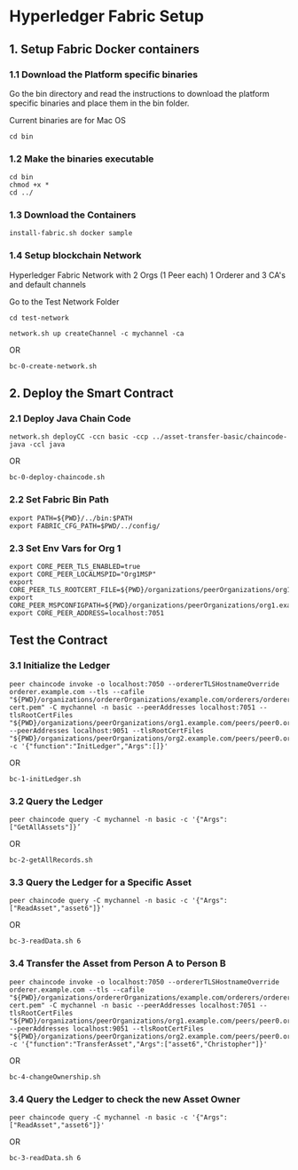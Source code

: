 # Hyperledger Fabric Setup


## 1. Setup Fabric Docker containers

### 1.1 Download the Platform specific binaries

Go the bin directory and read the instructions to download the platform specific binaries and place them in the bin folder.

Current binaries are for Mac OS

```shell
cd bin
```

### 1.2 Make the binaries executable
```shell
cd bin
chmod +x *
cd ../
```

### 1.3 Download the Containers

```shell
install-fabric.sh docker sample
```

### 1.4 Setup blockchain Network 

Hyperledger Fabric Network with 2 Orgs (1 Peer each) 1 Orderer and 3 CA's and default channels

Go to the Test Network Folder
```shell
cd test-network
```

```shell
network.sh up createChannel -c mychannel -ca
```
OR
```shell
bc-0-create-network.sh
```

## 2. Deploy the Smart Contract

### 2.1 Deploy Java Chain Code

```shell
network.sh deployCC -ccn basic -ccp ../asset-transfer-basic/chaincode-java -ccl java
```
OR
```shell
bc-0-deploy-chaincode.sh
```


### 2.2 Set Fabric Bin Path

```shell
export PATH=${PWD}/../bin:$PATH
export FABRIC_CFG_PATH=$PWD/../config/
```

### 2.3 Set Env Vars for Org 1

```shell
export CORE_PEER_TLS_ENABLED=true
export CORE_PEER_LOCALMSPID="Org1MSP"
export CORE_PEER_TLS_ROOTCERT_FILE=${PWD}/organizations/peerOrganizations/org1.example.com/peers/peer0.org1.example.com/tls/ca.crt
export CORE_PEER_MSPCONFIGPATH=${PWD}/organizations/peerOrganizations/org1.example.com/users/Admin@org1.example.com/msp
export CORE_PEER_ADDRESS=localhost:7051
```

## Test the Contract

### 3.1 Initialize the Ledger 

```shell
peer chaincode invoke -o localhost:7050 --ordererTLSHostnameOverride orderer.example.com --tls --cafile "${PWD}/organizations/ordererOrganizations/example.com/orderers/orderer.example.com/msp/tlscacerts/tlsca.example.com-cert.pem" -C mychannel -n basic --peerAddresses localhost:7051 --tlsRootCertFiles "${PWD}/organizations/peerOrganizations/org1.example.com/peers/peer0.org1.example.com/tls/ca.crt" --peerAddresses localhost:9051 --tlsRootCertFiles "${PWD}/organizations/peerOrganizations/org2.example.com/peers/peer0.org2.example.com/tls/ca.crt" -c '{"function":"InitLedger","Args":[]}' 
```
OR
```shell
bc-1-initLedger.sh
```


### 3.2 Query the Ledger 

```shell
peer chaincode query -C mychannel -n basic -c '{"Args":["GetAllAssets"]}’
```
OR
```shell
bc-2-getAllRecords.sh
```


### 3.3 Query the Ledger for a Specific Asset 

```shell
peer chaincode query -C mychannel -n basic -c '{"Args":["ReadAsset","asset6"]}'
```
OR
```shell
bc-3-readData.sh 6
```


### 3.4 Transfer the Asset from Person A to Person B

```shell
peer chaincode invoke -o localhost:7050 --ordererTLSHostnameOverride orderer.example.com --tls --cafile "${PWD}/organizations/ordererOrganizations/example.com/orderers/orderer.example.com/msp/tlscacerts/tlsca.example.com-cert.pem" -C mychannel -n basic --peerAddresses localhost:7051 --tlsRootCertFiles "${PWD}/organizations/peerOrganizations/org1.example.com/peers/peer0.org1.example.com/tls/ca.crt" --peerAddresses localhost:9051 --tlsRootCertFiles "${PWD}/organizations/peerOrganizations/org2.example.com/peers/peer0.org2.example.com/tls/ca.crt" -c '{"function":"TransferAsset","Args":["asset6","Christopher"]}' 
```
OR
```shell
bc-4-changeOwnership.sh
```

### 3.4 Query the Ledger to check the new Asset Owner 

```shell
peer chaincode query -C mychannel -n basic -c '{"Args":["ReadAsset","asset6"]}'
```
OR
```shell
bc-3-readData.sh 6
```


